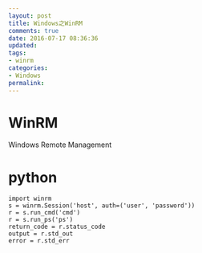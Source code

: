 ```yaml
---
layout: post
title: Windows之WinRM
comments: true
date: 2016-07-17 08:36:36
updated:
tags:
- winrm
categories:
- Windows
permalink:
---
```


# WinRM

Windows Remote Management

# python

    import winrm
    s = winrm.Session('host', auth=('user', 'password'))
    r = s.run_cmd('cmd')
    r = s.run_ps('ps')
    return_code = r.status_code
    output = r.std_out
    error = r.std_err
